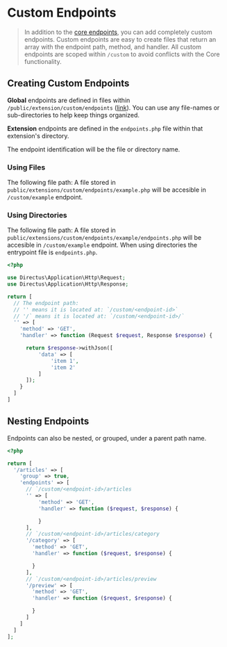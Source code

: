 # Custom Endpoints

> In addition to the [core endpoints](../api-reference/reference.md), you can add completely custom endpoints. Custom endpoints are easy to create files that return an array with the endpoint path, method, and handler. All custom endpoints are scoped within `/custom` to avoid conflicts with the Core functionality.

## Creating Custom Endpoints

**Global** endpoints are defined in files within `/public/extension/custom/endpoints` ([link](https://github.com/directus/api/tree/master/public/extensions/custom/endpoints)). You can use any file-names or sub-directories to help keep things organized.

**Extension** endpoints are defined in the `endpoints.php` file within that extension's directory.

The endpoint identification will be the file or directory name.

### Using Files

The following file path: A file stored in `public/extensions/custom/endpoints/example.php` will be accesible in `/custom/example` endpoint.

### Using Directories

The following file path: A file stored in `public/extensions/custom/endpoints/example/endpoints.php` will be accesible in `/custom/example` endpoint. When using directories the entrypoint file is `endpoints.php`.

```php
<?php

use Directus\Application\Http\Request;
use Directus\Application\Http\Response;

return [
  // The endpoint path:
  // '' means it is located at: `/custom/<endpoint-id>`
  // '/` means it is located at: `/custom/<endpoint-id>/`
  '' => [
    'method' => 'GET',
    'handler' => function (Request $request, Response $response) {

      return $response->withJson([
          'data' => [
              'item 1',
              'item 2'
          ]
      ]);
    }
  ]
]
```

## Nesting Endpoints

Endpoints can also be nested, or grouped, under a parent path name.

```php
<?php

return [
  '/articles' => [
    'group' => true,
    'endpoints' => [
      // `/custom/<endpoint-id>/articles
      '' => [
          'method' => 'GET',
          'handler' => function ($request, $response) {

          }
      ],
      // `/custom/<endpoint-id>/articles/category
      '/category' => [
        'method' => 'GET',
        'handler' => function ($request, $response) {

        }
      ],
      // `/custom/<endpoint-id>/articles/preview
      '/preview' => [
        'method' => 'GET',
        'handler' => function ($request, $response) {

        }
      ]
    ]
  ]
];
```
